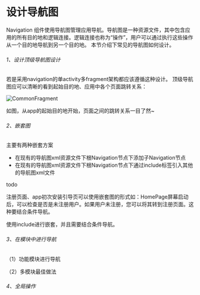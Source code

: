 # 设计导航图

Navigation 组件使用导航图管理应用导航。导航图是一种资源文件，其中包含应用的所有目的地和逻辑连接。逻辑连接也称为“操作”，用户可以通过执行这些操作从一个目的地导航到另一个目的地。
本节介绍下常见的导航图如何设计。

###### 1、设计顶级导航图设计

若是采用navigation的单activity多fragment架构都应该遵循这种设计。 顶级导航图应可以清晰的看到起始目的地、应用中各个页面跳转关系：

![CommonFragment](https://gitee.com/sunnnydaydev/my-pictures/raw/master/github/navigation/top_graph.png)

如图，从app的起始目的地开始，页面之间的跳转关系一目了然~

###### 2、嵌套图

主要有两种嵌套方案

- 在现有的导航图xml资源文件下根Navigation节点下添加子Navigation节点
- 在现有的导航图xml资源文件下根Navigation节点下通过include标签引入其他的导航图xml文件

todo

注册页面、app初次安装引导页可以使用嵌套图的形式如：HomePage屏幕启动后，可以检查是否是未注册用户。如果用户未注册，您可以将其转到注册页面。这种要结合条件导航。

使用include进行嵌套，并且需要结合条件导航。


###### 3、在模块中进行导航

（1）功能模块进行导航

（2）多模块最佳做法

###### 4、全局操作